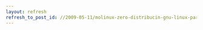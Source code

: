 ```yaml
---
layout: refresh
refresh_to_post_id: //2009-05-11/molinux-zero-distribucin-gnu-linux-para-equipos-obsoletos-y-con-pocos-recursos
---
```

